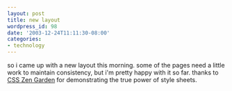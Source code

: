 ```yaml
---
layout: post
title: new layout
wordpress_id: 98
date: '2003-12-24T11:11:30-08:00'
categories:
- technology
---
```

so i came up with a new layout this morning.  some of the pages need a little work to maintain consistency, but i'm
pretty happy with it so far.  thanks to <a href="http://csszengarden.com" rel="external">CSS Zen Garden</a> for
demonstrating the true power of style sheets.
